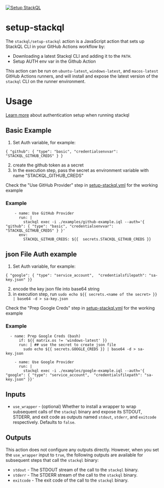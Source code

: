 [![Setup StackQL](https://github.com/stackql/setup-stackql/actions/workflows/setup-stackql.yml/badge.svg)](https://github.com/stackql/setup-stackql/actions/workflows/setup-stackql.yml)  

# setup-stackql

The `stackql/setup-stackql` action is a JavaScript action that sets up StackQL CLI in your GitHub Actions workflow by:

- Downloading a latest Stackql CLI and adding it to the `PATH`.
- Setup AUTH env var in the Github Action

This action can be run on `ubuntu-latest`, `windows-latest`, and `macos-latest` GitHub Actions runners, and will install and expose the latest version of the `stackql` CLI on the runner environment.  

# Usage
[Learn more](https://stackql.io/docs/getting-started/authenticating) about authentication setup when running stackql

## Basic Example
1. Set Auth variable, for example:
```
{ "github": { "type": "basic", "credentialsenvvar": "STACKQL_GITHUB_CREDS" } }
```
2. create the github token as a secret
3. In the execution step, pass the secret as environment variable with name "STACKQL_GITHUB_CREDS"

Check the "Use GitHub Provider" step in [setup-stackql.yml](.github/workflows/setup-stackql.yml) for the working example

### Example
```
    - name: Use GitHub Provider
      run: |
        stackql exec -i ./examples/github-example.iql --auth='{ "github": { "type": "basic", "credentialsenvvar": "STACKQL_GITHUB_CREDS" } }'
      env: 
        STACKQL_GITHUB_CREDS: ${{  secrets.STACKQL_GITHUB_CREDS }}
```


## json File Auth example

1. Set Auth variable, for example:
```
{ "google": { "type": "service_account",  "credentialsfilepath": "sa-key.json" }}
```
2. encode the key json file into base64 string
3. in execution step, run `sudo echo ${{ secrets.<name of the secret> }} | base64 -d > sa-key.json`

Check the "Prep Google Creds" step in [setup-stackql.yml](.github/workflows/setup-stackql.yml) for the working example

### Example
```
  - name: Prep Google Creds (bash)
      if: ${{ matrix.os != 'windows-latest' }}
      run: | ## use the secret to create json file
        sudo echo ${{ secrets.GOOGLE_CREDS }} | base64 -d > sa-key.json

    - name: Use Google Provider
      run: | 
        stackql exec -i ./examples/google-example.iql --auth='{ "google": { "type": "service_account",  "credentialsfilepath": "sa-key.json" }}'
```

## Inputs
- `use_wrapper` - (optional) Whether to install a wrapper to wrap subsequent calls of
   the `stackql` binary and expose its STDOUT, STDERR, and exit code as outputs
   named `stdout`, `stderr`, and `exitcode` respectively. Defaults to `false`.

## Outputs
This action does not configure any outputs directly. However, when you set the `use_wrapper` input
to `true`, the following outputs are available for subsequent steps that call the `stackql` binary:

- `stdout` - The STDOUT stream of the call to the `stackql` binary.
- `stderr` - The STDERR stream of the call to the `stackql` binary.
- `exitcode` - The exit code of the call to the `stackql` binary.
